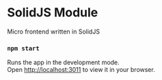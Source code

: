 # SolidJS Module
Micro frontend written in SolidJS

### `npm start`

Runs the app in the development mode.\
Open [http://localhost:3011](http://localhost:3011) to view it in your browser.